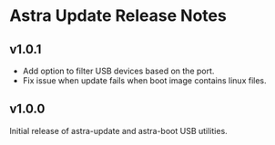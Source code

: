 # Astra Update Release Notes

## v1.0.1

* Add option to filter USB devices based on the port.
* Fix issue when update fails when boot image contains linux files.

## v1.0.0

Initial release of astra-update and astra-boot USB utilities.